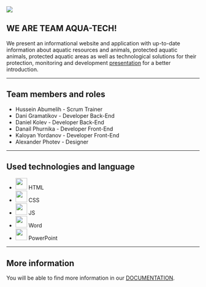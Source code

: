 <img src="https://cdn.discordapp.com/attachments/522153233955684353/858825834442129428/unknown.png">

## WE ARE TEAM AQUA-TECH!


We present an informational website and application with up-to-date information about aquatic resources and animals, protected aquatic animals, protected aquatic areas as well as technological solutions for their protection, monitoring and development [presentation](https://codingburgas-my.sharepoint.com/:p:/g/personal/hsabumelih18_codingburgas_bg/EaP-Tmd62x5JpYMJSX_tZk4ByH6pyMbN6s7q7iNfPCZ9Eg?e=GdFIVW) for a better introduction.

---

## Team members and roles
- Hussein Abumelih - Scrum Trainer
- Dani Gramatikov  - Developer Back-End
- Daniel Kolev - Developer Back-End
- Danail Phurnika - Developer Front-End
- Kaloyan Yordanov - Developer Front-End
- Alexander Photev - Designer

---

## Used technologies and language
- <img src="https://cdn.discordapp.com/attachments/522153233955684353/858826236751380490/512px-HTML5_logo_and_wordmark.png" width="30">  HTML
- <img src="https://cdn.discordapp.com/attachments/522153233955684353/858826449472585798/1200px-CSS3_logo_and_wordmark.png" width="30">  CSS
- <img src="https://upload.wikimedia.org/wikipedia/commons/thumb/9/99/Unofficial_JavaScript_logo_2.svg/480px-Unofficial_JavaScript_logo_2.svg.png" width="30">  JS
-  <img src="https://cdn.discordapp.com/attachments/811480580993974282/820292362851844126/word.png" width="30">  Word
- <img src="https://cdn.discordapp.com/attachments/811480580993974282/820296758197223424/68747470733a2f2f6d656469612e646973636f72646170702e6e65742f6174746163686d656e74732f383135323533353831.png" width="30">  PowerPoint

 ---
## More information
You will be able to find more information in our [DOCUMENTATION](https://codingburgas-my.sharepoint.com/:w:/g/personal/hsabumelih18_codingburgas_bg/EeSv7ce6J4JKlSS9qpw3oOEB_p_IIxEEhLyzNc19ueuoMw?e=brQ0nQ).

